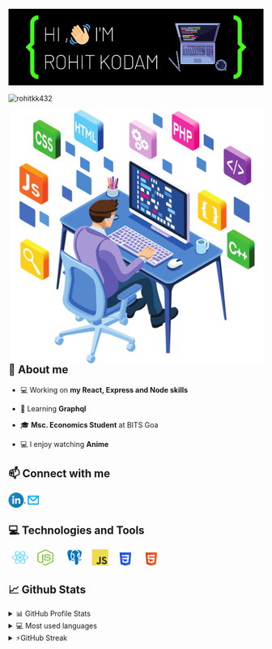 <br />
<img src="./header.png" />

<p align="left"> <img src="https://komarev.com/ghpvc/?username=rohitkk432&label=Profile%20views&color=0e75b6&style=flat" alt="rohitkk432" /> </p>

 <img src="images/poster.svg" alt="rohitkk432" align="right" height="500px" />

## 📖 About me

-   💻 Working on **my React, Express and Node skills**

-   🌱 Learning **Graphql**

-   🎓 **Msc. Economics Student** at BITS Goa

-   💻 I enjoy watching **Anime**

<!-- -   ⚡ Fun fact  -->

## 📫 Connect with me

<p align="left">  
	<a href="linkedin.com/in/rohit-kodam-b81b95204/" target="_blank">
		<img align="center" height="30" width="30" src="images/linkedin.svg" alt="Rohit Kodam | LinkedIn" />
	</a>
	<a href="mailto:f20201141@goa.bits-pilani.ac.in">
		<img align="center" height="30" width="30" src="images/mail.svg" alt="Rohit Kodam | Mail" />
    </a>

</p>  
  
## 💻 Technologies and Tools
<p align="left"> 
	<code> <img height="32" width="32" src="images/react.svg" /> </code>
	<code> <img height="32" width="32" src="images/nodejs.svg" />  </code>
	<code> <img height="32" width="32" src="images/postgreSQL.svg" /> </code>
	<code> <img height="32" width="32" src="images/js.svg" /> </code>
	<code> <img height="32" width="32" src="images/css3.svg" /> </code>
	<code> <img height="32" width="32" src="images/html5.svg" /> </code>
</p>  
  
## 📈 Github Stats

<!-- https://github.com/anuraghazra/github-readme-stats -->
<details>
  <summary>📊 GitHub Profile Stats</summary>
  <br/>
  <a href="#"><img alt="rohitkk432's Github Stats" src="https://github-readme-stats.vercel.app/api?username=rohitkk432&show_icons=true&count_private=true&locale=en&layout=compact&theme=tokyonight" /></a>
</details>

<details> 
  <summary>💻 Most used languages</summary>
  <br/>
  <a href="#"><img alt="rohitkk432's Top Languages" src="https://github-readme-stats.vercel.app/api/top-langs/?username=rohitkk432&langs_count=10&layout=compact&theme=tokyonight" /></a>
  <br/>
  <b>Note:</b> This chart is only a metric of which languages my public code on GitHub consists of and does not reflect my experience or skill level.
</details>

<details>
  <summary>⚡GitHub Streak</summary>
  <br/>
  <a href="#"><img alt="rohitkk432's GitHub Streak" src="https://github-readme-streak-stats.herokuapp.com/?user=rohitkk432&theme=tokyonight" /></a>
</details>

<!-- Here are some ideas to get you started:

- 🔭 I’m currently working on ...
- 🌱 I’m currently learning ...
- 👯 I’m looking to collaborate on ...
- 🤔 I’m looking for help with ...
- 💬 Ask me about ...
- 📫 How to reach me: ...
- 😄 Pronouns: ...
- ⚡ Fun fact: ... -->

